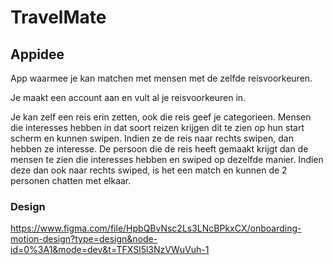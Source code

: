 # TravelMate

## Appidee

App waarmee je kan matchen met mensen met de zelfde reisvoorkeuren.

Je maakt een account aan en vult al je reisvoorkeuren in.

Je kan zelf een reis erin zetten, ook die reis geef je categorieen. Mensen die interesses hebben in dat soort reizen krijgen dit te zien op hun start scherm en kunnen swipen. Indien ze de reis naar rechts swipen, dan hebben ze interesse.
De persoon die de reis heeft gemaakt krijgt dan de mensen te zien die interesses hebben en swiped op dezelfde manier. Indien deze dan ook naar rechts swiped, is het een match en kunnen de 2 personen chatten met elkaar.

### Design

https://www.figma.com/file/HpbQBvNsc2Ls3LNcBPkxCX/onboarding-motion-design?type=design&node-id=0%3A1&mode=dev&t=TFXSl5l3NzVWuVuh-1


